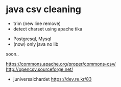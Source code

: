 # java csv cleaning

- trim (new line remove)
- detect charset using apache tika

* Postgresql, Mysql
* (now) only java no lib

soon..

https://commons.apache.org/proper/commons-csv/  
http://opencsv.sourceforge.net/  

- juniversalchardet 
https://dev.re.kr/83  
